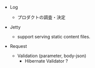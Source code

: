 - Log
  - プロダクトの調査・決定

- Jetty
  - support serving static content files.

- Request
  - Validation (parameter, body-json)
    - Hibernate Validator ?
